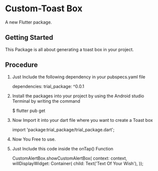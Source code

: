 # Custom-Toast Box

A new Flutter package.

## Getting Started

This Package is all about generating a toast box in your project.

## Procedure

1. Just Include the following dependency in your pubspecs.yaml file

    dependencies:
        trial_package: ^0.0.1

2. Install the packages into your project by using the Android studio Terminal by writing the command

    $ flutter pub get

3. Now Import it into your dart file where you want to create a Toast box

    import 'package:trial_package/trial_package.dart';

4. Now You Free to use.

5. Just Include this code inside the onTap() Function

    CustomAlertBox.showCustomAlertBox(
                  context: context,
                  willDisplayWidget: Container(
                    child: Text('Text Of Your Wish'),
                  ));